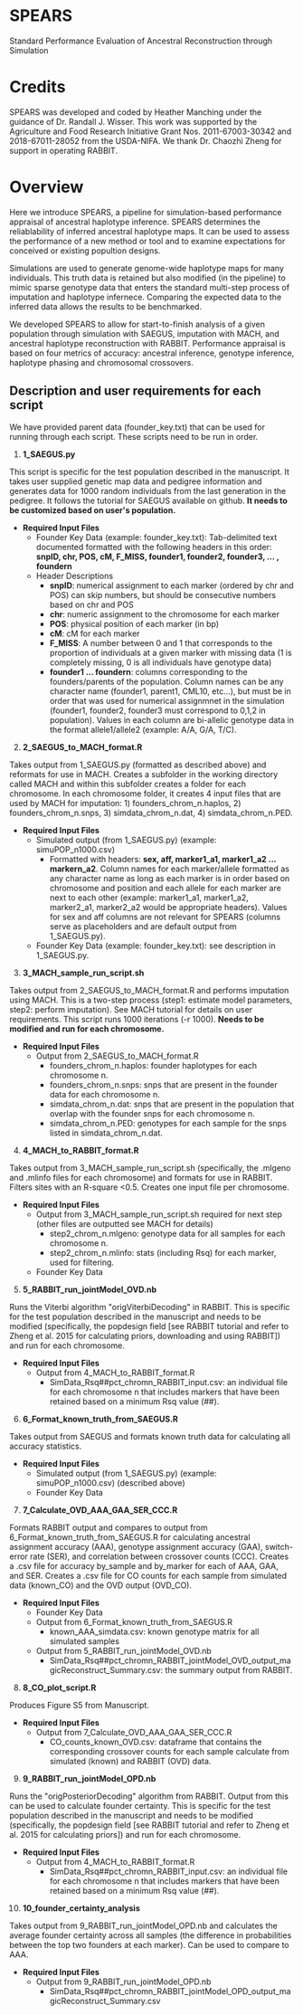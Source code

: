# SPEARS
Standard Performance Evaluation of Ancestral Reconstruction through Simulation

# Credits
SPEARS was developed and coded by Heather Manching under the guidance of Dr. Randall J. Wisser. This work was supported by the Agriculture and Food Research Initiative Grant Nos. 2011-67003-30342 and 2018-67011-28052 from the USDA-NIFA. We thank Dr. Chaozhi Zheng for support in operating RABBIT.

# Overview
Here we introduce SPEARS, a pipeline for simulation-based performance appraisal of ancestral haplotype inference. SPEARS determines the reliablability of inferred ancestral haplotype maps. It can be used to assess the performance of a new method or tool and to examine expectations for conceived or existing popultion designs. 

Simulations are used to generate genome-wide haplotype maps for many individuals. This truth data is retained but also modified (in the pipeline) to mimic sparse genotype data that enters the standard multi-step process of imputation and haplotype infernece. Comparing the expected data to the inferred data allows the results to be benchmarked.

We developed SPEARS to allow for start-to-finish analysis of a given population through simulation with SAEGUS, imputation with MACH, and ancestral haplotype reconstruction with RABBIT. Performance appraisal is based on four metrics of accuracy: ancestral inference, genotype inference, haplotype phasing and chromosomal crossovers.

## Description and user requirements for each script

We have provided parent data (founder_key.txt) that can be used for running through each script. These scripts need to be run in order.

1. **1_SAEGUS.py**

This script is specific for the test population described in the manuscript. It takes user supplied genetic map data and pedigree information and generates data for 1000 random individuals from the last generation in the pedigree. It follows the tutorial for SAEGUS available on github. **It needs to be customized based on user's population.**

* **Required Input Files**
  * Founder Key Data (example: founder_key.txt): Tab-delimited text documented formatted with the following headers in this order: **snpID, chr, POS, cM, F_MISS, founder1, founder2, founder3, ... , foundern**
   * Header Descriptions
     * **snpID**: numerical assignment to each marker (ordered by chr and POS) can skip numbers, but should be consecutive numbers based on chr and POS
     * **chr**: numeric assignment to the chromosome for each marker
     * **POS**: physical position of each marker (in bp)
     * **cM**: cM for each marker
     * **F_MISS**: A number between 0 and 1 that corresponds to the proportion of individuals at a given marker with missing data (1 is completely missing, 0 is all individuals have genotype data)
     * **founder1 ... foundern**: columns corresponding to the founders/parents of the population. Column names can be any character name (founder1, parent1, CML10, etc...), but must be in order that was used for numerical assignmnet in the simulation (founder1, founder2, founder3 must correspond to 0,1,2 in population). Values in each column are bi-allelic genotype data in the format allele1/allele2 (example: A/A, G/A, T/C). 
  

2. **2_SAEGUS_to_MACH_format.R**

Takes output from 1_SAEGUS.py (formatted as described above) and reformats for use in MACH. Creates a subfolder in the working directory called MACH and within this subfolder creates a folder for each chromosome. In each chromosome folder, it creates 4 input files that are used by MACH for imputation: 1) founders_chrom_n.haplos, 2) founders_chrom_n.snps, 3) simdata_chrom_n.dat, 4) simdata_chrom_n.PED.

* **Required Input Files**
  * Simulated output (from 1_SAEGUS.py) (example: simuPOP_n1000.csv)
    * Formatted with headers: **sex, aff, marker1_a1, marker1_a2 ... markern_a2**. Column names for each marker/allele formatted as any character name as long as each marker is in order based on chromosome and position and each allele for each marker are next to each other (example: marker1_a1, marker1_a2, marker2_a1, marker2_a2 would be appropriate headers). Values for sex and aff columns are not relevant for SPEARS (columns serve as placeholders and are default output from 1_SAEGUS.py).
  * Founder Key Data (example: founder_key.txt): see description in 1_SAEGUS.py.

3. **3_MACH_sample_run_script.sh**

Takes output from 2_SAEGUS_to_MACH_format.R and performs imputation using MACH. This is a two-step process (step1: estimate model parameters, step2: perform imputation). See MACH tutorial for details on user requirements. This script runs 1000 iterations (-r 1000). **Needs to be modified and run for each chromosome.**

* **Required Input Files**
  * Output from 2_SAEGUS_to_MACH_format.R 
    * founders_chrom_n.haplos: founder haplotypes for each chromosome n. 
    * founders_chrom_n.snps: snps that are present in the founder data for each chromosome n. 
    * simdata_chrom_n.dat: snps that are present in the population that overlap with the founder snps for each chromosome n. 
    * simdata_chrom_n.PED: genotypes for each sample for the snps listed in simdata_chrom_n.dat. 

4. **4_MACH_to_RABBIT_format.R**

Takes output from 3_MACH_sample_run_script.sh (specifically, the .mlgeno and .mlinfo files for each chromosome) and formats for use in RABBIT. Filters sites with an R-square <0.5. Creates one input file per chromosome. 

* **Required Input Files**
  * Output from 3_MACH_sample_run_script.sh required for next step (other files are outputted see MACH for details)
    * step2_chrom_n.mlgeno: genotype data for all samples for each chromosome n.
    * step2_chrom_n.mlinfo: stats (including Rsq) for each marker, used for filtering.
  * Founder Key Data

5. **5_RABBIT_run_jointModel_OVD.nb**

Runs the Viterbi algorithm "origViterbiDecoding" in RABBIT. This is specific for the test population described in the manuscript and needs to be modified (specifically, the popdesign field [see RABBIT tutorial and refer to Zheng et al. 2015 for calculating priors, downloading and using RABBIT]) and run for each chromosome. 

* **Required Input Files**
  * Output from 4_MACH_to_RABBIT_format.R
    * SimData_Rsq##pct_chromn_RABBIT_input.csv: an individual file for each chromosome n that includes markers that have been retained based on a minimum Rsq value (##).

6. **6_Format_known_truth_from_SAEGUS.R**

Takes output from SAEGUS and formats known truth data for calculating all accuracy statistics. 

* **Required Input Files**
  * Simulated output (from 1_SAEGUS.py) (example: simuPOP_n1000.csv) (described above)
  * Founder Key Data

7. **7_Calculate_OVD_AAA_GAA_SER_CCC.R**

Formats RABBIT output and compares to output from 6_Format_known_truth_from_SAEGUS.R for calculating ancestral assignment accuracy (AAA), genotype assignment accuracy (GAA), switch-error rate (SER), and correlation between crossover counts (CCC). Creates a .csv file for accuracy by_sample and by_marker for each of AAA, GAA, and SER. Creates a .csv file for CO counts for each sample from simulated data (known_CO) and the OVD output (OVD_CO). 

* **Required Input Files**
  * Founder Key Data
  * Output from 6_Format_known_truth_from_SAEGUS.R
    * known_AAA_simdata.csv: known genotype matrix for all simulated samples
  * Output from 5_RABBIT_run_jointModel_OVD.nb
    * SimData_Rsq##pct_chromn_RABBIT_jointModel_OVD_output_magicReconstruct_Summary.csv: the summary output from RABBIT.

8. **8_CO_plot_script.R**

Produces Figure S5 from Manuscript.

* **Required Input Files**
  * Output from 7_Calculate_OVD_AAA_GAA_SER_CCC.R
    * CO_counts_known_OVD.csv: dataframe that contains the corresponding crossover counts for each sample calculate from simulated (known) and RABBIT (OVD) data. 

9. **9_RABBIT_run_jointModel_OPD.nb**

Runs the "origPosteriorDecoding" algorithm from RABBIT. Output from this can be used to calculate founder certainty. This is specific for the test population described in the manuscript and needs to be modified (specifically, the popdesign field [see RABBIT tutorial and refer to Zheng et al. 2015 for calculating priors]) and run for each chromosome.

* **Required Input Files**
  * Output from 4_MACH_to_RABBIT_format.R
    * SimData_Rsq##pct_chromn_RABBIT_input.csv: an individual file for each chromosome n that includes markers that have been retained based on a minimum Rsq value (##).
 
10. **10_founder_certainty_analysis**

Takes output from 9_RABBIT_run_jointModel_OPD.nb and calculates the average founder certainty across all samples (the difference in probabilities between the top two founders at each marker). Can be used to compare to AAA. 

* **Required Input Files**
  * Output from 9_RABBIT_run_jointModel_OPD.nb
    * SimData_Rsq##pct_chromn_RABBIT_jointModel_OPD_output_magicReconstruct_Summary.csv
